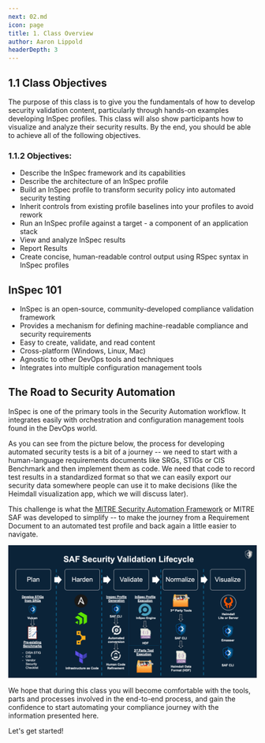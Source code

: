 ```yaml
---
next: 02.md
icon: page
title: 1. Class Overview
author: Aaron Lippold
headerDepth: 3
---
```


## 1.1 Class Objectives
The purpose of this class is to give you the fundamentals of how to develop security validation content, particularly through hands-on examples developing InSpec profiles. This class will also show participants how to visualize and analyze their security results. By the end, you should be able to achieve all of the following objectives.

### 1.1.2 Objectives:
-	Describe the InSpec framework and its capabilities
-	Describe the architecture of an InSpec profile
-	Build an InSpec profile to transform security policy into automated security testing
-	Inherit controls from existing profile baselines into your profiles to avoid rework
-	Run an InSpec profile against a target - a component of an application stack
-	View and analyze InSpec results
-	Report Results
-	Create concise, human-readable control output using RSpec syntax in InSpec profiles

## InSpec 101

- InSpec is an open-source, community-developed compliance validation framework
- Provides a mechanism for defining machine-readable compliance and security requirements
- Easy to create, validate, and read content
- Cross-platform (Windows, Linux, Mac)
- Agnostic to other DevOps tools and techniques
- Integrates into multiple configuration management tools

## The Road to Security Automation

InSpec is one of the primary tools in the Security Automation workflow. It integrates easily with orchestration and configuration management tools found in the DevOps world.

As you can see from the picture below, the process for developing automated security tests is a bit of a journey -- we need to start with a human-language requirements documents like SRGs, STIGs or CIS Benchmark and then implement them as code. We need that code to record test results in a standardized format so that we can easily export our security data somewhere people can use it to make decisions (like the Heimdall visualization app, which we will discuss later).

This challenge is what the [MITRE Security Automation Framework](https://saf.mitre.org) or MITRE SAF was developed to simplify -- to make the journey from a Requirement Document to an automated test profile and back again a little easier to navigate.

![Alt text](../../assets/img/saf-lifecycle.png)

We hope that during this class you will become comfortable with the tools, parts and processes involved in the end-to-end process, and gain the confidence to start automating your compliance journey with the information presented here.  

Let's get started!
